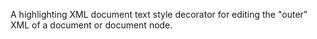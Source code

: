A highlighting XML document text style decorator for editing the "outer" XML of a document or document node.